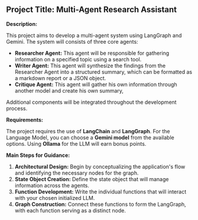 ## Project Title: Multi-Agent Research Assistant

**Description:**

This project aims to develop a multi-agent system using LangGraph and Gemini. The system will consists of three core agents:

* **Researcher Agent:** This agent will be responsible for gathering information on a specified topic using a search tool.
* **Writer Agent:** This agent will synthesize the findings from the Researcher Agent into a structured summary, which can be formatted as a markdown report or a JSON object.
* **Critique Agent:** This agent will gather his own information through another model and create his own summary, 

Additional components will be integrated throughout the development process.

**Requirements:**

The project requires the use of **LangChain** and **LangGraph**. For the Language Model, you can choose a **Gemini model** from the available options. Using **Ollama** for the LLM will earn bonus points.

**Main Steps for Guidance:**

1.  **Architectural Design:** Begin by conceptualizing the application's flow and identifying the necessary nodes for the graph.
2.  **State Object Creation:** Define the state object that will manage information across the agents.
3.  **Function Development:** Write the individual functions that will interact with your chosen initialized LLM.
4.  **Graph Construction:** Connect these functions to form the LangGraph, with each function serving as a distinct node.
